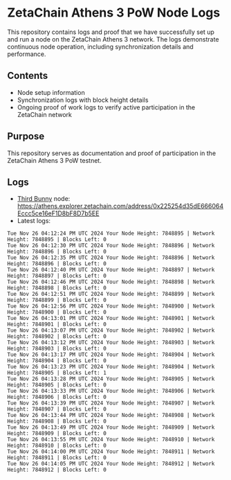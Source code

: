 # ZetaChain Athens 3 PoW Node Logs
This repository contains logs and proof that we have successfully set up and run a node on the ZetaChain Athens 3 network. The logs demonstrate continuous node operation, including synchronization details and performance.

## Contents
- Node setup information
- Synchronization logs with block height details
- Ongoing proof of work logs to verify active participation in the ZetaChain network

## Purpose
This repository serves as documentation and proof of participation in the ZetaChain Athens 3 PoW testnet.

## Logs

- [Third Bunny](https://thirdbunny.xyz/) node: https://athens.explorer.zetachain.com/address/0x225254d35dE666064Eccc5ce16eF1D8bF8D7b5EE
- Latest logs:
```
Tue Nov 26 04:12:24 PM UTC 2024 Your Node Height: 7848895 | Network Height: 7848895 | Blocks Left: 0
Tue Nov 26 04:12:30 PM UTC 2024 Your Node Height: 7848896 | Network Height: 7848896 | Blocks Left: 0
Tue Nov 26 04:12:35 PM UTC 2024 Your Node Height: 7848896 | Network Height: 7848896 | Blocks Left: 0
Tue Nov 26 04:12:40 PM UTC 2024 Your Node Height: 7848897 | Network Height: 7848897 | Blocks Left: 0
Tue Nov 26 04:12:46 PM UTC 2024 Your Node Height: 7848898 | Network Height: 7848898 | Blocks Left: 0
Tue Nov 26 04:12:51 PM UTC 2024 Your Node Height: 7848899 | Network Height: 7848899 | Blocks Left: 0
Tue Nov 26 04:12:56 PM UTC 2024 Your Node Height: 7848900 | Network Height: 7848900 | Blocks Left: 0
Tue Nov 26 04:13:01 PM UTC 2024 Your Node Height: 7848901 | Network Height: 7848901 | Blocks Left: 0
Tue Nov 26 04:13:07 PM UTC 2024 Your Node Height: 7848902 | Network Height: 7848902 | Blocks Left: 0
Tue Nov 26 04:13:12 PM UTC 2024 Your Node Height: 7848903 | Network Height: 7848903 | Blocks Left: 0
Tue Nov 26 04:13:17 PM UTC 2024 Your Node Height: 7848904 | Network Height: 7848904 | Blocks Left: 0
Tue Nov 26 04:13:23 PM UTC 2024 Your Node Height: 7848904 | Network Height: 7848905 | Blocks Left: 1
Tue Nov 26 04:13:28 PM UTC 2024 Your Node Height: 7848905 | Network Height: 7848905 | Blocks Left: 0
Tue Nov 26 04:13:33 PM UTC 2024 Your Node Height: 7848906 | Network Height: 7848906 | Blocks Left: 0
Tue Nov 26 04:13:39 PM UTC 2024 Your Node Height: 7848907 | Network Height: 7848907 | Blocks Left: 0
Tue Nov 26 04:13:44 PM UTC 2024 Your Node Height: 7848908 | Network Height: 7848908 | Blocks Left: 0
Tue Nov 26 04:13:49 PM UTC 2024 Your Node Height: 7848909 | Network Height: 7848909 | Blocks Left: 0
Tue Nov 26 04:13:55 PM UTC 2024 Your Node Height: 7848910 | Network Height: 7848910 | Blocks Left: 0
Tue Nov 26 04:14:00 PM UTC 2024 Your Node Height: 7848911 | Network Height: 7848911 | Blocks Left: 0
Tue Nov 26 04:14:05 PM UTC 2024 Your Node Height: 7848912 | Network Height: 7848912 | Blocks Left: 0
```
